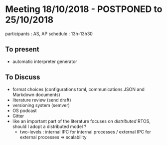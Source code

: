 # Meeting 18/10/2018 - POSTPONED to 25/10/2018

participants : AS, AP
schedule : 13h-13h30

## To present

- automatic interpreter generator

## To Discuss

* format choices (configurations toml, communications JSON and Markdown documents)
* literature review (send draft)
* versioning system (semver)
* OS podcast
* Gitter
* like an important part of the literature focuses on *distributed* RTOS, should I adopt a distributed model ?
	* two-levels : internal IPC for internal processes / external IPC for external processes => scalability